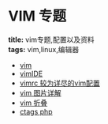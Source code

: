 # VIM 专题 
**title:** vim专题,配置以及资料  
**tags:** vim,linux,编辑器  


* [vim](vim.md)
* [vimIDE](vimide.md)
* [vimrc 较为详尽的vim配置](vimrc.md)
* [vim 图片详解](vim-sheet.md)
* [vim 折叠](vim-floding.md)
* [ctags php](ctags-php.md)
